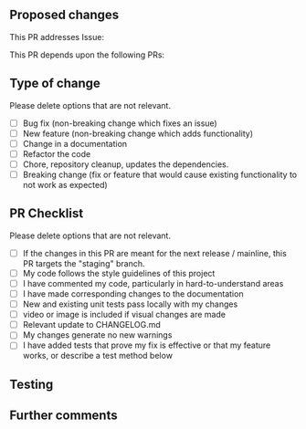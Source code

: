<!-- Thank you for submitting a PR to Zowe! To help us understand, test, and give feedback on your code, please fill in the details below. -->

## Proposed changes
<!-- Describe the big picture of your changes here to communicate to the maintainers why we should accept this pull request. If it fixes a bug or resolves a feature request, be sure to link to that issue. -->

This PR addresses Issue: 

This PR depends upon the following PRs:

## Type of change
Please delete options that are not relevant.
- [ ] Bug fix (non-breaking change which fixes an issue)
- [ ] New feature (non-breaking change which adds functionality)
- [ ] Change in a documentation
- [ ] Refactor the code 
- [ ] Chore, repository cleanup, updates the dependencies.
- [ ] Breaking change (fix or feature that would cause existing functionality to not work as expected)

## PR Checklist
Please delete options that are not relevant.
- [ ] If the changes in this PR are meant for the next release / mainline, this PR targets the "staging" branch.
- [ ] My code follows the style guidelines of this project
- [ ] I have commented my code, particularly in hard-to-understand areas
- [ ] I have made corresponding changes to the documentation
- [ ] New and existing unit tests pass locally with my changes
- [ ] video or image is included if visual changes are made
- [ ] Relevant update to CHANGELOG.md
- [ ] My changes generate no new warnings
- [ ] I have added tests that prove my fix is effective or that my feature works, or describe a test method below

## Testing
<!-- Describe how this code should be tested. I've you've added an automated or unit test, then describe how to run it. Otherwise, describe how you have tested it and how others should test it. -->

## Further comments
<!-- If this is a relatively large or complex change, kick off the discussion by explaining why you chose the solution you did and what alternatives you considered, or if there are follow-up tasks and TODOs etc... -->
